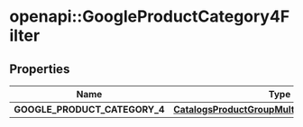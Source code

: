 # openapi::GoogleProductCategory4Filter


## Properties
Name | Type | Description | Notes
------------ | ------------- | ------------- | -------------
**GOOGLE_PRODUCT_CATEGORY_4** | [**CatalogsProductGroupMultipleStringListCriteria**](.md) |  | 


